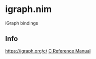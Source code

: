 # igraph.nim
iGraph bindings

## Info
https://igraph.org/c/
[C Reference Manual](https://igraph.org/c/html/latest/)

